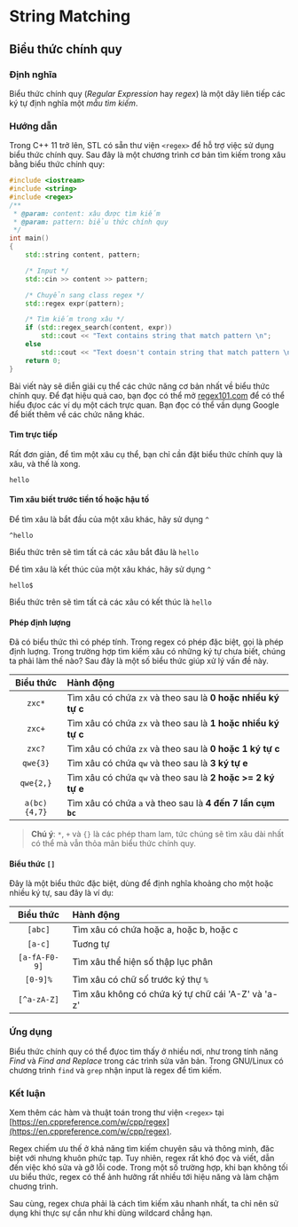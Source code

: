 # String Matching

<!-- regex.md -->
<!-- Written by Nguyen Tuan Dung <@dungwinux> -->

## Biểu thức chính quy

### Định nghĩa

Biểu thức chính quy (_Regular Expression_ hay _regex_) là một dãy liên tiếp các
ký tự định nghĩa một _mẫu tìm kiếm_.

### Hướng dẫn

Trong C++ 11 trở lên, STL có sẵn thư viện `<regex>` để hỗ trợ việc sử dụng biểu
thức chính quy. Sau đây là một chương trình cơ bản tìm kiếm trong xâu bằng biểu
thức chính quy:

```cpp
#include <iostream>
#include <string>
#include <regex>
/**
 * @param: content: xâu được tìm kiếm
 * @param: pattern: biểu thức chính quy
 */
int main()
{
    std::string content, pattern;

    /* Input */
    std::cin >> content >> pattern;

    /* Chuyển sang class regex */
    std::regex expr(pattern);

    /* Tìm kiếm trong xâu */
    if (std::regex_search(content, expr))
        std::cout << "Text contains string that match pattern \n";
    else
        std::cout << "Text doesn't contain string that match pattern \n";
    return 0;
}
```

Bài viết này sẽ diễn giải cụ thể các chức năng cơ bản nhất về biểu thức chính
quy. Để đạt hiệu quả cao, bạn đọc có thể mở [regex101.com](https://regex101.com)
để có thể hiểu đựoc các ví dụ một cách trực quan. Bạn đọc có thể vần dụng Google
để biết thêm về các chức năng khác.

#### Tìm trực tiếp

Rất đơn giản, để tìm một xâu cụ thể, bạn chỉ cần đặt biểu thức chính quy là xâu,
và thế là xong.

```regex
hello
```

#### Tìm xâu biết trước tiền tố hoặc hậu tố

Để tìm xâu là bắt đầu của một xâu khác, hãy sử dụng `^`

```
^hello
```

Biểu thức trên sẽ tìm tất cả các xâu bắt đâu là `hello`

Để tìm xâu là kết thúc của một xâu khác, hãy sử dụng `^`

```
hello$
```

Biểu thức trên sẽ tìm tất cả các xâu có kết thúc là `hello`

#### Phép định lượng

Đã có biểu thức thì có phép tính. Trong regex có phép đặc biệt, gọi là phép định
luợng. Trong trường hợp tìm kiếm xâu có những ký tự chưa biết, chúng ta phải làm
thế nào? Sau đây là một số biểu thức giúp xử lý vấn đề này.

|  Biểu thức   | Hành động                                                    |
| :----------: | :----------------------------------------------------------- |
|    `zxc*`    | Tìm xâu có chứa `zx` và theo sau là **0 hoặc nhiều ký tự c** |
|    `zxc+`    | Tìm xâu có chứa `zx` và theo sau là **1 hoặc nhiều ký tự c** |
|    `zxc?`    | Tìm xâu có chứa `zx` và theo sau là **0 hoặc 1 ký tự c**     |
|   `qwe{3}`   | Tìm xâu có chứa `qw` và theo sau là **3 ký tự e**            |
|  `qwe{2,}`   | Tìm xâu có chứa `qw` và theo sau là **2 hoặc >= 2 ký tự e**  |
| `a(bc){4,7}` | Tìm xâu có chứa `a` và theo sau là **4 đến 7 lần cụm `bc`**  |

> **Chú ý**: `*`, `+` và `{}` là các phép tham lam, tức chúng sẽ tìm xâu dài nhất
> có thể mà vẫn thỏa mãn biểu thức chính quy.

#### Biểu thức `[]`

Đây là một biểu thức đặc biệt, dùng để định nghĩa khoảng cho một hoặc nhiều ký
tự, sau đây là ví dụ:

|   Biểu thức   | Hành động                                          |
| :-----------: | :------------------------------------------------- |
|    `[abc]`    | Tìm xâu có chứa hoặc a, hoặc b, hoặc c             |
|    `[a-c]`    | Tuơng tự                                           |
| `[a-fA-F0-9]` | Tìm xâu thể hiện số thập lục phân                  |
|   `[0-9]%`    | Tìm xâu có chữ số trước ký thự `%`                 |
|  `[^a-zA-Z]`  | Tìm xâu không có chứa ký tự chữ cái 'A-Z' và 'a-z' |

### Ứng dụng

Biểu thức chính quy có thể đựoc tìm thấy ở nhiều nơi, như trong tính năng _Find_
và _Find and Replace_ trong các trình sửa văn bản. Trong GNU/Linux có chương
trình `find` và `grep` nhận input là regex để tìm kiếm.

### Kết luận

Xem thêm các hàm và thuật toán trong thư viện `<regex>` tại
[https://en.cppreference.com/w/cpp/regex](https://en.cppreference.com/w/cpp/regex).

Regex chiếm ưu thế ở khả năng tìm kiếm chuyên sâu và thông minh, đăc biệt với
nhưng khuôn phức tạp. Tuy nhiên, regex rất khó đọc và viết, dẫn đến việc khó
sửa và gỡ lỗi code. Trong một số trường hợp, khi bạn không tối ưu biểu thức, regex có
thể ảnh hưởng rất nhiều tới hiệu năng và làm chậm chuơng trình.

Sau cùng, regex chưa phải là cách tìm kiếm xâu nhanh nhất, ta chỉ nên sử dụng
khi thực sự cần như khi dùng wildcard chẳng hạn.
